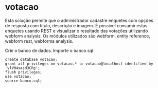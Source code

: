 # votacao
<summary>
Esta solução permite que o administrador cadastre enquetes com opções de resposta com título, descrição e imagem. É possível consumir estas enquetes usando REST e visualizar o resultado das votações utilizando webform analysis. Os módulos utilizados são webform, entity reference, webform rest, webforma analysis.
</summary>

Crie o banco de dados. Importe o banco.sql
```
create database votacao;
grant all privileges on votacao.* to votacao@localhost identified by 'vlV94sasd3CRg';
flush privileges;
use votacao;
source banco.sql;
```



